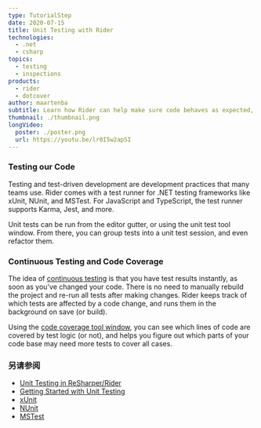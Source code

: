 ```yaml
---
type: TutorialStep
date: 2020-07-15
title: Unit Testing with Rider
technologies:
  - .net
  - csharp
topics:
  - testing
  - inspections
products:
  - rider
  - dotcover
author: maartenba
subtitle: Learn how Rider can help make sure code behaves as expected, with continuous testing and code coverage.
thumbnail: ./thumbnail.png
longVideo:
  poster: ./poster.png
  url: https://youtu.be/lr0I5w2apSI
---
```


### Testing our Code

Testing and test-driven development are development practices that many teams use. Rider comes with a test runner for .NET testing frameworks like xUnit, NUnit, and MSTest. For JavaScript and TypeScript, the test runner supports Karma, Jest, and more.

Unit tests can be run from the editor gutter, or using the unit test tool window. From there, you can group tests into a unit test session, and even refactor them.

### Continuous Testing and Code Coverage

The idea of [continuous testing](https://www.jetbrains.com/help/rider/Work_with_Continuous_Testing.html) is that you have test results instantly, as soon as you've changed your code. There is no need to manually rebuild the project and re-run all tests after making changes. Rider keeps track of which tests are affected by a code change, and runs them in the background on save (or build).

Using the [code coverage tool window](https://www.jetbrains.com/help/rider/Unit_Tests_Coverage_window.html), you can see which lines of code are covered by test logic (or not), and helps you figure out which parts of your code base may need more tests to cover all cases.

### 另请参阅

- [Unit Testing in ReSharper/Rider](https://www.jetbrains.com/help/rider/Unit_Testing__Index.html)
- [Getting Started with Unit Testing](https://www.jetbrains.com/help/rider/Getting_Started_with_Unit_Testing.html)
- [xUnit](https://xunit.github.io/)
- [NUnit](https://nunit.org/)
- [MSTest](https://docs.microsoft.com/en-us/previous-versions/ms243147(v=vs.90)?redirectedfrom=MSDN)